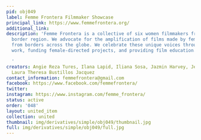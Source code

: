 ```yaml
---
pid: obj049
label: Femme Frontera Filmmaker Showcase
principal_link: https://www.femmefrontera.org/
additional_link: 
description: 'Femme Frontera is a collective of six women filmmakers from the U.S.-Mexico
  border region. We advocate for the amplification of films made by female filmmakers
  from borders across the globe. We celebrate these unique voices through showcasing
  work, funding female-directed projects, and providing film education.

  '
creators: Angie Reza Tures, Ilana Lapid, Iliana Sosa, Jazmin Harvey, Jennifer Lucero,
  Laura Theresa Bustillos Jacquez
contact_information: femmefrontera@gmail.com
facebook: https://www.facebook.com/femmefrontera/
twitter: 
instagram: https://www.instagram.com/femme_frontera/
status: active
order: '048'
layout: united_item
collection: united
thumbnail: img/derivatives/simple/obj049/thumbnail.jpg
full: img/derivatives/simple/obj049/full.jpg
---
```

